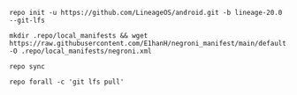 	repo init -u https://github.com/LineageOS/android.git -b lineage-20.0 --git-lfs

	mkdir .repo/local_manifests && wget https://raw.githubusercontent.com/E1hanH/negroni_manifest/main/default.xml -O .repo/local_manifests/negroni.xml

	repo sync

	repo forall -c 'git lfs pull'
